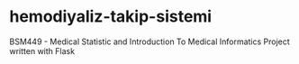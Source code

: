 # hemodiyaliz-takip-sistemi
BSM449 - Medical Statistic and Introduction To Medical Informatics Project written with Flask
